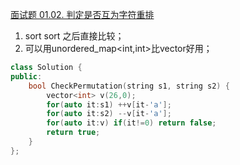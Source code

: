 [面试题 01.02. 判定是否互为字符重排](https://leetcode-cn.com/problems/check-permutation-lcci/)

1. sort sort 之后直接比较；
2. 可以用unordered_map<int,int>比vector<int>好用；
   
```cpp
class Solution {
public:
    bool CheckPermutation(string s1, string s2) {
        vector<int> v(26,0);
        for(auto it:s1) ++v[it-'a'];
        for(auto it:s2) --v[it-'a'];
        for(auto it:v) if(it!=0) return false;
        return true;
    }
};
```